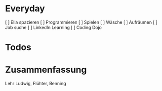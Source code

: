 # Everyday
[  ] Ella spazieren
[  ] Programmieren
[  ] Spielen
[  ] Wäsche
[  ] Aufräumen
[  ] Job suche
[  ] LinkedIn Learning
[  ] Coding Dojo

# Todos


# Zusammenfassung
Lehr Ludwig, Flühter, Benning
